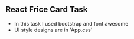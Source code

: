 <h2>React Frice Card Task</h2>

* In this task I used bootstrap and font awesome
* UI style designs are in 'App.css'

